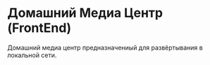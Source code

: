 # Домашний Медиа Центр (FrontEnd)

Домашний медиа центр предназначениый для развёртывания в локальной сети.
